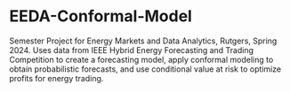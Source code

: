 # EEDA-Conformal-Model
Semester Project for Energy Markets and Data Analytics, Rutgers, Spring 2024. Uses data from IEEE Hybrid Energy Forecasting and Trading Competition to create a forecasting model, apply conformal modeling to obtain probabilistic forecasts, and use conditional value at risk to optimize profits for energy trading.
